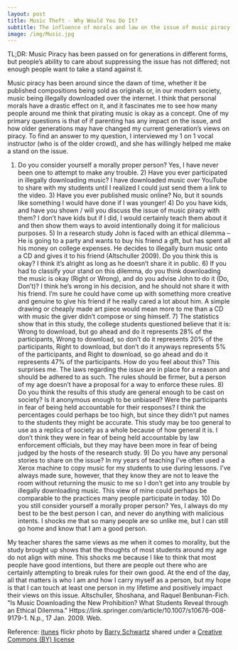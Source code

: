 ```yaml
---
layout: post
title: Music Theft - Why Would You Do It?
subtitle: The influence of morals and law on the issue of music piracy.
image: /img/Music.jpg
---
```

TL;DR: Music Piracy has been passed on for generations in different forms, but people’s ability to care about suppressing the issue has not differed; not enough people want to take a stand against it.

Music piracy has been around since the dawn of time, whether it be published compositions being sold as originals or, in our modern society, music being illegally downloaded over the internet. I think that personal morals have a drastic effect on it, and it fascinates me to see how many people around me think that pirating music is okay as a concept. One of my primary questions is that of if parenting has any impact on the issue, and how older generations may have changed my current generation’s views on piracy. To find an answer to my question, I interviewed my 1 on 1 vocal instructor (who is of the older crowd), and she has willingly helped me make a stand on the issue.

1) Do you consider yourself a morally proper person? Yes, I have never been one to attempt to make any trouble. 2) Have you ever participated in illegally downloading music? I have downloaded music over YouTube to share with my students until I realized I could just send them a link to the video. 3) Have you ever published music online? No, but it sounds like something I would have done if I was younger! 4) Do you have kids, and have you shown / will you discuss the issue of music piracy with them? I don’t have kids but if I did, I would certainly teach them about it and then show them ways to avoid intentionally doing it for malicious purposes. 5) In a research study John is faced with an ethical dilemma – He is going to a party and wants to buy his friend a gift, but has spent all his money on college expenses. He decides to illegally burn music onto a CD and gives it to his friend (Altschuller 2009). Do you think this is okay? I think it’s alright as long as he doesn’t share it in public.  6) If you had to classify your stand on this dilemma, do you think downloading the music is okay (Right or Wrong), and do you advise John to do it (Do, Don’t)? I think he’s wrong in his decision, and he should not share it with his friend. I’m sure he could have come up with something more creative and genuine to give his friend if he really cared a lot about him. A simple drawing or cheaply made art piece would mean more to me than a CD with music the giver didn’t compose or sing himself. 7) The statistics show that in this study, the college students questioned believe that it is: Wrong to download, but go ahead and do it represents 28% of the participants, Wrong to download, so don’t do it represents 20% of the participants, Right to download, but don’t do it anyways represents 5% of the participants, and Right to download, so go ahead and do it represents 47% of the participants. How do you feel about this? This surprises me. The laws regarding the issue are in place for a reason and should be adhered to as such. The rules should be firmer, but a person of my age doesn’t have a proposal for a way to enforce these rules. 8) Do you think the results of this study are general enough to be cast on society? Is it anonymous enough to be unbiased? Were the participants in fear of being held accountable for their responses? I think the percentages could perhaps be too high, but since they didn’t put names to the students they might be accurate. This study may be too general to use as a replica of society as a whole because of how general it is. I don’t think they were in fear of being held accountable by law enforcement officials, but they may have been more in fear of being judged by the hosts of the research study. 9) Do you have any personal stories to share on the issue? In my years of teaching I’ve often used a Xerox machine to copy music for my students to use during lessons. I’ve always made sure, however, that they know they are not to leave the room without returning the music to me so I don’t get into any trouble by illegally downloading music. This view of mine could perhaps be comparable to the practices many people participate in today. 10) Do you still consider yourself a morally proper person? Yes, I always do my best to be the best person I can, and never do anything with malicious intents. I shocks me that so many people are so unlike me, but I can still go home and know that I am a good person.

My teacher shares the same views as me when it comes to morality, but the study brought up shows that the thoughts of most students around my age do not align with mine. This shocks me because I like to think that most people have good intentions, but there are people out there who are certainly attempting to break rules for their own good. At the end of the day, all that matters is who I am and how I carry myself as a person, but my hope is that I can touch at least one person in my lifetime and positively impact their views on this issue.
Altschuller, Shoshana, and Raquel Benbunan-Fich. "Is Music Downloading the New Prohibition? What Students Reveal through an Ethical Dilemma." Https://link.springer.com/article/10.1007/s10676-008-9179-1. N.p., 17 Jan. 2009. Web.

Reference:
<a title="music" href="https://www.flickr.com/photos/rustybrick/2162961482">itunes</a> flickr photo by <a href="https://flickr.com/people/rustybrick">Barry Schwartz</a> shared under a <a href="https://creativecommons.org/licenses/by/2.0/">Creative Commons (BY) license</a> </small>
